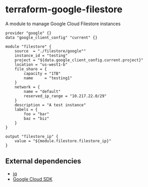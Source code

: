 # terraform-google-filestore

A module to manage Google Cloud Filestore instances

```
provider "google" {}
data "google_client_config" "current" {}

module "filestore" {
    source  = "./filestore/google""
    instance_id = "testing"
    project = "${data.google_client_config.current.project}"
    location = "us-west1-b"
    file_share = {
        capacity = "1TB"
        name     = "testing1"
    }
    network = {
        name = "default"
        reserved_ip_range = "10.217.22.0/29"
    }
    description = "A test instance"
    labels = {
        foo = "bar"
        baz = "biz"
    }
}

output "filestore_ip" {
    value = "${module.filestore.filestore_ip}"
}
```

## External dependencies

* [jq](https://stedolan.github.io/jq/)
* [Google Cloud SDK](https://cloud.google.com/sdk/)

